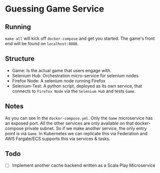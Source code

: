 # Guessing Game Service


## Running

`make all` will kick off `docker-compose` and get you started. The game's front end will be found on `localhost:8080`.

## Structure

- Game: Is the actual game that users engage with.
- Selenium Hub: Orchestration micro-service for selenium nodes
- Firefox Node: A selenium node running Firefox
- Selenium-Test: A python script, deployed as its own service, that connects to `Firefox Node` via the `Selenium Hub` and tests `Game`.

## Notes
As you can see in the `docker-compose.yml`. Only the `Game` microservice has an exposed port. All the other services are only available on that docker-compose private subnet. So if we make another service, the only entry point is via `Game`. In Kubernetes we can replicate this via Federation and AWS Fargate/ECS supports this via services & tasks. 


## Todo

- [ ] Implement another cache backend written as a Scala Play Microservice
